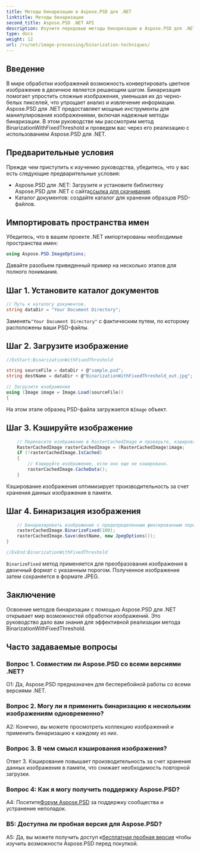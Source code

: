 ```yaml
---
title: Методы бинаризации в Aspose.PSD для .NET
linktitle: Методы бинаризации
second_title: Aspose.PSD .NET API
description: Изучите передовые методы бинаризации в Aspose.PSD для .NET. С легкостью преобразуйте цветные изображения в двоичные с помощью метода BinarizationWithFixedThreshold.
type: docs
weight: 12
url: /ru/net/image-processing/binarization-techniques/
---
```

## Введение

В мире обработки изображений возможность конвертировать цветное изображение в двоичное является решающим шагом. Бинаризация помогает упростить сложные изображения, уменьшая их до черно-белых пикселей, что упрощает анализ и извлечение информации. Aspose.PSD для .NET предоставляет мощные инструменты для манипулирования изображениями, включая надежные методы бинаризации. В этом руководстве мы рассмотрим метод BinarizationWithFixedThreshold и проведем вас через его реализацию с использованием Aspose.PSD для .NET.

## Предварительные условия

Прежде чем приступить к изучению руководства, убедитесь, что у вас есть следующие предварительные условия:

-  Aspose.PSD для .NET: Загрузите и установите библиотеку Aspose.PSD для .NET с сайта[ссылка для скачивания](https://releases.aspose.com/psd/net/).
- Каталог документов: создайте каталог для хранения образцов PSD-файлов.

## Импортировать пространства имен

Убедитесь, что в вашем проекте .NET импортированы необходимые пространства имен:

```csharp
using Aspose.PSD.ImageOptions;
```

Давайте разобьем приведенный пример на несколько этапов для полного понимания.

## Шаг 1. Установите каталог документов

```csharp
// Путь к каталогу документов.
string dataDir = "Your Document Directory";
```

 Заменять`"Your Document Directory"` с фактическим путем, по которому расположены ваши PSD-файлы.

## Шаг 2. Загрузите изображение

```csharp
//ExStart:BinarizationWithFixedThreshold

string sourceFile = dataDir + @"sample.psd";
string destName = dataDir + @"BinarizationWithFixedThreshold_out.jpg";

// Загрузите изображение
using (Image image = Image.Load(sourceFile))
{
```

 На этом этапе образец PSD-файла загружается в`Image` объект.

## Шаг 3. Кэшируйте изображение

```csharp
	// Перенесите изображение в RasterCachedImage и проверьте, кэшировано ли изображение.
	RasterCachedImage rasterCachedImage = (RasterCachedImage)image;
	if (!rasterCachedImage.IsCached)
	{
		// Кэшируйте изображение, если оно еще не кэшировано.
		rasterCachedImage.CacheData();
	}
```

Кэширование изображения оптимизирует производительность за счет хранения данных изображения в памяти.

## Шаг 4. Бинаризация изображения

```csharp
	// Бинаризировать изображение с предопределенным фиксированным порогом и сохранить полученное изображение.
	rasterCachedImage.BinarizeFixed(100);
	rasterCachedImage.Save(destName, new JpegOptions());
}

//ExEnd:BinarizationWithFixedThreshold
```

`BinarizeFixed` метод применяется для преобразования изображения в двоичный формат с указанным порогом. Полученное изображение затем сохраняется в формате JPEG.

## Заключение

Освоение методов бинаризации с помощью Aspose.PSD для .NET открывает мир возможностей обработки изображений. Это руководство дало вам знания для эффективной реализации метода BinarizationWithFixedThreshold.

## Часто задаваемые вопросы

### Вопрос 1. Совместим ли Aspose.PSD со всеми версиями .NET?

О1: Да, Aspose.PSD предназначен для бесперебойной работы со всеми версиями .NET.

### Вопрос 2. Могу ли я применить бинаризацию к нескольким изображениям одновременно?

A2: Конечно, вы можете просмотреть коллекцию изображений и применить бинаризацию к каждому из них.

### Вопрос 3. В чем смысл кэширования изображения?

Ответ 3. Кэширование повышает производительность за счет хранения данных изображения в памяти, что снижает необходимость повторной загрузки.

### Вопрос 4: Как я могу получить поддержку Aspose.PSD?

 А4: Посетите[Форум Aspose.PSD](https://forum.aspose.com/c/psd/34) за поддержку сообщества и устранение неполадок.

### В5: Доступна ли пробная версия для Aspose.PSD?

 A5: Да, вы можете получить доступ к[бесплатная пробная версия](https://releases.aspose.com/) чтобы изучить возможности Aspose.PSD перед покупкой.
